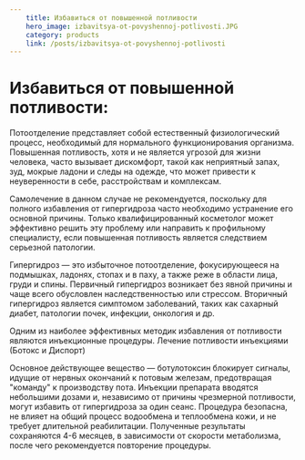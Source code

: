 ```yaml
---
    title: Избавиться от повышенной потливости
    hero_image: izbavitsya-ot-povyshennoj-potlivosti.JPG
    category: products
    link: /posts/izbavitsya-ot-povyshennoj-potlivosti
---
```

# Избавиться от повышенной потливости:

Потоотделение представляет собой естественный физиологический процесс, необходимый для нормального функционирования организма. Повышенная потливость, хотя и не является угрозой для жизни человека, часто вызывает дискомфорт, такой как неприятный запах, зуд, мокрые ладони и следы на одежде, что может привести к неуверенности в себе, расстройствам и комплексам.

Самолечение в данном случае не рекомендуется, поскольку для полного избавления от гипергидроза часто необходимо устранение его основной причины. Только квалифицированный косметолог может эффективно решить эту проблему или направить к профильному специалисту, если повышенная потливость является следствием серьезной патологии.

Гипергидроз — это избыточное потоотделение, фокусирующееся на подмышках, ладонях, стопах и в паху, а также реже в области лица, груди и спины. Первичный гипергидроз возникает без явной причины и чаще всего обусловлен наследственностью или стрессом. Вторичный гипергидроз является симптомом заболеваний, таких как сахарный диабет, патологии почек, инфекции, онкология и др.

Одним из наиболее эффективных методик избавления от потливости являются инъекционные процедуры. Лечение потливости инъекциями (Ботокс и Диспорт)

Основное действующее вещество — ботулотоксин блокирует сигналы, идущие от нервных окончаний к потовым железам, предотвращая "команду" к производству пота. Инъекции препарата вводятся небольшими дозами и, независимо от причины чрезмерной потливости, могут избавить от гипергидроза за один сеанс. Процедура безопасна, не влияет на общий процесс водообмена и теплообмена кожи, и не требует длительной реабилитации. Полученные результаты сохраняются 4-6 месяцев, в зависимости от скорости метаболизма, после чего рекомендуется повторение процедуры.
